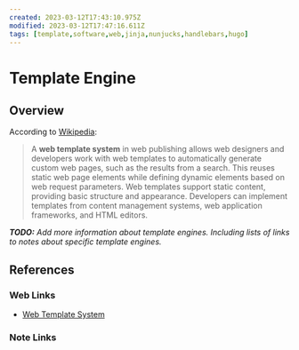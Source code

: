```yaml
---
created: 2023-03-12T17:43:10.975Z
modified: 2023-03-12T17:47:16.611Z
tags: [template,software,web,jinja,nunjucks,handlebars,hugo]
---
```

# Template Engine

## Overview

According to [Wikipedia][web-template-wiki]:

>A **web template system** in web publishing allows web designers and
>developers work with web templates to
>automatically generate custom web pages, such as the results from a search.
>This reuses static web page elements while
>defining dynamic elements based on web request parameters.
>Web templates support static content,
>providing basic structure and appearance.
>Developers can implement templates from
>content management systems, web application frameworks, and HTML editors.

***TODO:*** *Add more information about template engines.*
*Including lists of links to notes about specific template engines.*

## References

### Web Links

* [Web Template System][web-template-wiki]

<!-- Hidden References -->
[web-template-wiki]: https://en.wikipedia.org/wiki/Web_template_system "Web Template System"

### Note Links

<!-- Hidden References -->
